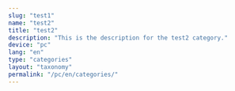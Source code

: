 ```yaml
---
slug: "test1"
name: "test2"
title: "test2"
description: "This is the description for the test2 category."
device: "pc"
lang: "en"
type: "categories"
layout: "taxonomy"
permalink: "/pc/en/categories/"
---
```

